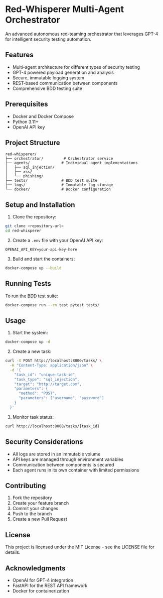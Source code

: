 # Red-Whisperer Multi-Agent Orchestrator

An advanced autonomous red-teaming orchestrator that leverages GPT-4 for intelligent security testing automation.

## Features

- Multi-agent architecture for different types of security testing
- GPT-4 powered payload generation and analysis
- Secure, immutable logging system
- REST-based communication between components
- Comprehensive BDD testing suite

## Prerequisites

- Docker and Docker Compose
- Python 3.11+
- OpenAI API key

## Project Structure

```
red-whisperer/
├── orchestrator/         # Orchestrator service
├── agents/              # Individual agent implementations
│   ├── sql_injection/
│   ├── xss/
│   └── phishing/
├── tests/               # BDD test suite
├── logs/                # Immutable log storage
└── docker/              # Docker configuration
```

## Setup and Installation

1. Clone the repository:
```bash
git clone <repository-url>
cd red-whisperer
```

2. Create a `.env` file with your OpenAI API key:
```
OPENAI_API_KEY=your-api-key-here
```

3. Build and start the containers:
```bash
docker-compose up --build
```

## Running Tests

To run the BDD test suite:

```bash
docker-compose run --rm test pytest tests/
```

## Usage

1. Start the system:
```bash
docker-compose up -d
```

2. Create a new task:
```bash
curl -X POST http://localhost:8000/tasks/ \
  -H "Content-Type: application/json" \
  -d '{
    "task_id": "unique-task-id",
    "task_type": "sql_injection",
    "target": "http://target.com",
    "parameters": {
      "method": "POST",
      "parameters": ["username", "password"]
    }
  }'
```

3. Monitor task status:
```bash
curl http://localhost:8000/tasks/{task_id}
```

## Security Considerations

- All logs are stored in an immutable volume
- API keys are managed through environment variables
- Communication between components is secured
- Each agent runs in its own container with limited permissions

## Contributing

1. Fork the repository
2. Create your feature branch
3. Commit your changes
4. Push to the branch
5. Create a new Pull Request

## License

This project is licensed under the MIT License - see the LICENSE file for details.

## Acknowledgments

- OpenAI for GPT-4 integration
- FastAPI for the REST API framework
- Docker for containerization 